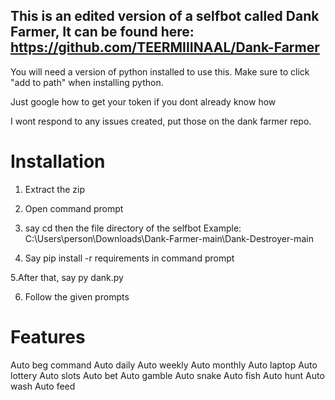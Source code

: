 ## This is an edited version of a selfbot called Dank Farmer, It can be found here: https://github.com/TEERMIIINAAL/Dank-Farmer 

You will need a version of python installed to use this.
Make sure to click "add to path" when installing python.

Just google how to get your token if you dont already know how

I wont respond to any issues created, put those on the dank farmer repo.

# Installation

1. Extract the zip

2. Open command prompt

3. say cd then the file directory of the selfbot
Example: C:\Users\person\Downloads\Dank-Farmer-main\Dank-Destroyer-main

4. Say pip install -r requirements in command prompt

5.After that, say py dank.py

6. Follow the given prompts

# Features

Auto beg command
Auto daily
Auto weekly
Auto monthly
Auto laptop
Auto lottery
Auto slots
Auto bet
Auto gamble
Auto snake
Auto fish
Auto hunt
Auto wash
Auto feed
